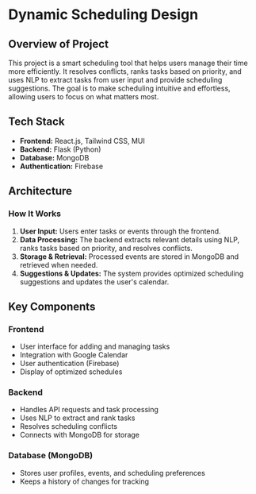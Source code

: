 # Dynamic Scheduling Design

## Overview of Project

This project is a smart scheduling tool that helps users manage their time more efficiently. It resolves conflicts, ranks tasks based on priority, and uses NLP to extract tasks from user input and provide scheduling suggestions. The goal is to make scheduling intuitive and effortless, allowing users to focus on what matters most.

## Tech Stack

- **Frontend:** React.js, Tailwind CSS, MUI  
- **Backend:** Flask (Python)  
- **Database:** MongoDB  
- **Authentication:** Firebase  

## Architecture

### How It Works

1. **User Input:** Users enter tasks or events through the frontend.  
2. **Data Processing:** The backend extracts relevant details using NLP, ranks tasks based on priority, and resolves conflicts.  
3. **Storage & Retrieval:** Processed events are stored in MongoDB and retrieved when needed.  
4. **Suggestions & Updates:** The system provides optimized scheduling suggestions and updates the user's calendar.

## Key Components

### Frontend

- User interface for adding and managing tasks  
- Integration with Google Calendar  
- User authentication (Firebase)  
- Display of optimized schedules  

### Backend

- Handles API requests and task processing  
- Uses NLP to extract and rank tasks  
- Resolves scheduling conflicts  
- Connects with MongoDB for storage  

### Database (MongoDB)

- Stores user profiles, events, and scheduling preferences  
- Keeps a history of changes for tracking  
